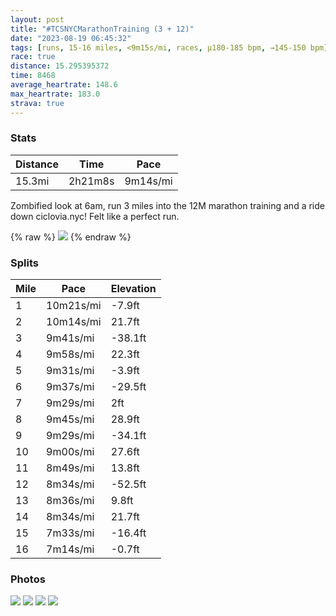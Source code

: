 ```yaml
---
layout: post
title: "#TCSNYCMarathonTraining (3 + 12)"
date: "2023-08-19 06:45:32"
tags: [runs, 15-16 miles, <9m15s/mi, races, μ180-185 bpm, →145-150 bpm]
race: true
distance: 15.295395372
time: 8468
average_heartrate: 148.6
max_heartrate: 183.0
strava: true
---
```


### Stats

| Distance | Time | Pace |
|----------|------|------|
|15.3mi|2h21m8s|9m14s/mi|

Zombified look at 6am, run 3 miles into the 12M marathon training and a ride down ciclovia.nyc! Felt like a perfect run.

{% raw %}
<img src='https://maps.googleapis.com/maps/api/staticmap?maptype=roadmap&path=enc:awywFrmpbM@k@JAvB~@RMJmAm@aCh@]z@gBj@i@`BcFz@mEB{@oAyAaDmAcBsAsB_AsA}BUmA?eBZoBt@aBAe@QuAy@sB{DoB_A{ASw@oCuDwDmAo@BsBfAwAIeCgBw@mAYsAm@_AeB[oABq@c@kI}BeCsCmAoBkGaDsBsBa@{@Ou@UyBZ}FQuAiBoB{X}QqBy@s@QyCHgBc@wBf@aAt@sB?}EcDwDuFaA}@yD@lB[nBVvAdBcDgB{CR}Ey@{AeAgBeEYOcAF_@hAN~A~@hBN~A?Vu@~@oAFeDaEiBgAgB_@cA\k@h@yApCu@|BB|AQh@?hB[pBbApB`AZt@Mt@uAb@{Cv@e@nCK|Bw@rB|@dAnAdBdHzC~At@~A\bC`@pA`AbBbCrBnGnC~@jAv@dC`@f@lAb@nD@hAv@j@fAbAzEtAdCbCjClDv@rBStCaAlBB|EzDfBpDv@`Ar@VfEIhBx@v@~@fAdCzAzBpEjEhBpE`BdBlCx@xGg@hAV~@r@Xl@x@|D`D|BfHlChBdAtBvCl@~A~CnDtBfA~A^T]pA[~AyBTqAh@}@n@{DJyAo@cB}HcEgCiDc@aC@q@jA}CLwACq@q@yAmAoAgASiAy@y@sAa@wA_AkA@[s@e@_FmAoBx@yBMuBcBaAoCmA}AgCAsKmDaEgFeJiFcBmDWyBEgBl@kCQwAg@}@{BgBa[wRaD@oD_@qAVw@r@{@TkB_@}C{BiEiFoAcAaAQcCLiGqAmB{Ca@wAm@QcA`@MtAThAz@~ANr@EbAU`@cA`@e@MgDeDiBiAcBe@e@F}AlAyBtEu@~IAl@fAjBtBTbA{A@gAb@cBj@a@~CMpBg@hATpAjAr@xAb@bDZv@hAfAhAPt@v@tA~G~A`C~HtDfAt@rAfDtAzAv@R|BMjA^p@v@`ClIbDjDbB~@~APrHyApCz@hAz@lBrC`AzBbA~@rGRfBpArA~C|GdHfE~Hn@j@rAf@nHg@`BVb@V`A`BJpBz@tAnCbB~EdBrC|AvHlLnBpArBn@`CmAjEyJPsAA_BuAgB{CmAoCiBgCoCYw@?sBNgAbAgCB}AcBiD}CqAaAwAoCkFwD}AaADoBfA}AIaDcCcCyEoCKeGeB_EsBkCaEgA{@}CeA}BiBy@oAcAoFp@eEW{Ak@gAsJaHoPgKaBi@aCBoCe@oAHkCbB{@EmFyC{EuGoAq@sCR_Fa@OXIpC&key=AIzaSyC1MId7bFpkLXNAaYhBSTb8jLyiSqzbDtM&size=800x800&markers=color:yellow|label:S|40.76929,-73.98122&markers=color:green|label:F|40.794410000000084,-73.95587000000009'>
{% endraw %}

### Splits

| Mile | Pace | Elevation |
|------|------|-----------|
|1|10m21s/mi|-7.9ft|
|2|10m14s/mi|21.7ft|
|3|9m41s/mi|-38.1ft|
|4|9m58s/mi|22.3ft|
|5|9m31s/mi|-3.9ft|
|6|9m37s/mi|-29.5ft|
|7|9m29s/mi|2ft|
|8|9m45s/mi|28.9ft|
|9|9m29s/mi|-34.1ft|
|10|9m00s/mi|27.6ft|
|11|8m49s/mi|13.8ft|
|12|8m34s/mi|-52.5ft|
|13|8m36s/mi|9.8ft|
|14|8m34s/mi|21.7ft|
|15|7m33s/mi|-16.4ft|
|16|7m14s/mi|-0.7ft|

### Photos
<img src='https://dgtzuqphqg23d.cloudfront.net/_WJGJsgt0Zxg2bfLTFz_3ju3TXTe6lyZriNibLRVZtw-495x768.jpg'>

<img src='https://dgtzuqphqg23d.cloudfront.net/tCHYL7Zpgl-sJQqQkmTvdEBEWJNRwBN6zhJ1EdOi3Oo-768x576.jpg'>

<img src='https://dgtzuqphqg23d.cloudfront.net/GRmHyaRSx_XVo1fYmUlxs6ZqyjLsNcIuAZuYae_a540-768x576.jpg'>

<img src='https://dgtzuqphqg23d.cloudfront.net/Hl-SBOqL6HfJqb7wYAWPcon7ohG-uP44cD60mjOSt28-593x768.jpg'>
